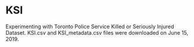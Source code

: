 # KSI
Experimenting with Toronto Police Service Killed or Seriously Injured Dataset. KSI.csv and KSI_metadata.csv files were downloaded on June 15, 2019.
